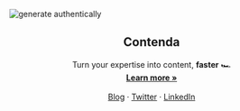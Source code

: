 ![generate authentically](https://github.com/Contenda-Team/.github/assets/1454517/e8c85cca-4b31-4930-8326-965ba49209d8)

<p align="center"> 
  <h2 align="center">Contenda</h2>  
    <p align="center">
    Turn your expertise into content, <strong>faster</strong> 🏎️
    <br />
    <a href="https://contenda.co"><strong>Learn more »</strong></a>
    <br />
    <br />
    <a href="https://contenda.co/blog/">Blog</a>
    ·
    <a href="https://twitter.com/contendacom">Twitter</a>
    ·
    <a href="https://www.linkedin.com/company/contendaco/s">LinkedIn</a>
  </p>
</p>
